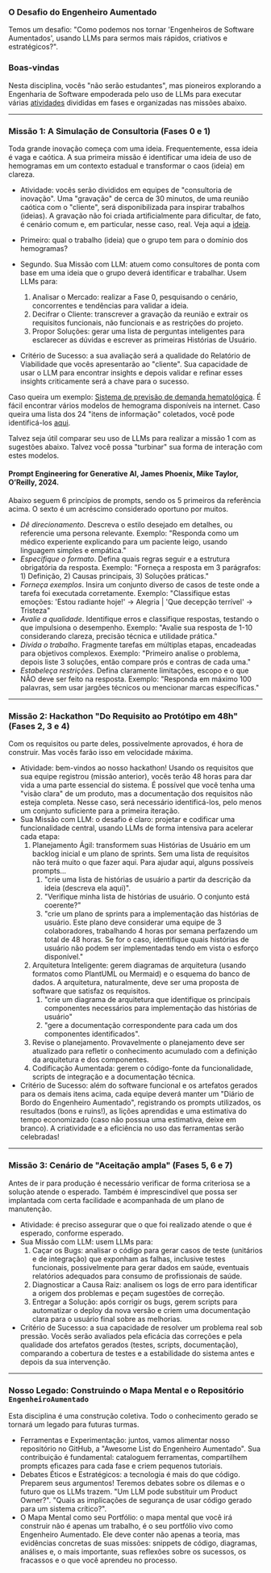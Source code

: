 ### O Desafio do Engenheiro Aumentado

Temos um desafio: "Como podemos nos tornar 'Engenheiros de Software Aumentados', usando LLMs para sermos mais rápidos, criativos e estratégicos?". 

### Boas-vindas

Nesta disciplina, vocês "não serão estudantes", mas pioneiros explorando a Engenharia de Software empoderada pelo uso de LLMs
para executar várias [atividades](possibilidades.md) divididas em fases e organizadas nas missões abaixo.

---

### Missão 1: A Simulação de Consultoria (Fases 0 e 1)

Toda grande inovação começa com uma ideia. Frequentemente, essa ideia é vaga e caótica. A sua primeira missão é identificar uma ideia de uso de hemogramas em um contexto estadual e transformar o caos (ideia) em clareza.

* Atividade: vocês serão divididos em equipes de "consultoria de inovação". Uma "gravação" de cerca de 30 minutos, de uma reunião caótica com o "cliente", será disponibilizada para inspirar trabalhos (ideias). A gravação não foi criada artificialmente para dificultar, de fato, é cenário comum e, em particular, nesse caso, real. Veja aqui a [ideia](ideia.md).

* Primeiro: qual o trabalho (ideia) que o grupo tem para o domínio dos hemogramas?

* Segundo. Sua Missão com LLM: atuem como consultores de ponta com base em uma ideia que o grupo deverá identificar e trabalhar. Usem LLMs para:
    1.  Analisar o Mercado: realizar a Fase 0, pesquisando o cenário, concorrentes e tendências para validar a ideia.
    2.  Decifrar o Cliente: transcrever a gravação da reunião e extrair os requisitos funcionais, não funcionais e as restrições do projeto.
    3.  Propor Soluções: gerar uma lista de perguntas inteligentes para esclarecer as dúvidas e escrever as primeiras Histórias de Usuário.

* Critério de Sucesso: a sua avaliação será a qualidade do Relatório de Viabilidade que vocês apresentarão ao "cliente". Sua capacidade de usar o LLM para encontrar insights e depois validar e refinar esses insights criticamente será a chave para o sucesso.

Caso queira um exemplo: [Sistema de previsão de demanda hematológica](./previsao-demanda-hematologia.md).
É fácil encontrar vários modelos de hemograma disponíveis na internet. Caso queira uma lista dos 24 "itens de informação" coletados,
você pode identificá-los [aqui](https://fhir.saude.go.gov.br/r4/exame/hemograma.html#exames-simples-todos-eles).

Talvez seja útil comparar seu uso de LLMs para realizar a missão 1 com as sugestões abaixo. Talvez você possa "turbinar"
sua forma de interação com estes modelos.

#### Prompt Engineering for Generative AI, James Phoenix, Mike Taylor, O’Reilly, 2024.

Abaixo seguem 6 princípios de prompts, sendo os 5 primeiros da referência acima. O sexto é um acréscimo considerado oportuno por muitos.

- _Dê direcionamento_. Descreva o estilo desejado em detalhes, ou referencie uma persona relevante. Exemplo: "Responda como um médico experiente explicando para um paciente leigo, usando linguagem simples e empática."
- _Especifique o formato_. Defina quais regras seguir e a estrutura obrigatória da resposta. Exemplo: "Forneça a resposta em 3 parágrafos: 1) Definição, 2) Causas principais, 3) Soluções práticas."
- _Forneça exemplos_. Insira um conjunto diverso de casos de teste onde a tarefa foi executada corretamente. Exemplo: "Classifique estas emoções: 'Estou radiante hoje!' → Alegria | 'Que decepção terrível' → Tristeza"
- _Avalie a qualidade_. Identifique erros e classifique respostas, testando o que impulsiona o desempenho. Exemplo: "Avalie sua resposta de 1-10 considerando clareza, precisão técnica e utilidade prática."
- _Divida o trabalho_. Fragmente tarefas em múltiplas etapas, encadeadas para objetivos complexos. Exemplo: "Primeiro analise o problema, depois liste 3 soluções, então compare prós e contras de cada uma."
- _Estabeleça restrições_. Defina claramente limitações, escopo e o que NÃO deve ser feito na resposta. Exemplo: "Responda em máximo 100 palavras, sem usar jargões técnicos ou mencionar marcas específicas."

---

### Missão 2: Hackathon "Do Requisito ao Protótipo em 48h" (Fases 2, 3 e 4)

Com os requisitos ou parte deles, possivelmente aprovados, é hora de construir. Mas vocês farão isso em velocidade máxima.

* Atividade: bem-vindos ao nosso hackathon! Usando os requisitos que sua equipe registrou (missão anterior), vocês terão 48 horas para dar vida a uma parte essencial do sistema. É possível que você tenha uma "visão clara" de um produto, mas a documentação dos requisitos não esteja completa. Nesse caso, será necessário identificá-los, pelo menos um conjunto suficiente para a primeira iteração.
* Sua Missão com LLM: o desafio é claro: projetar e codificar uma funcionalidade central, usando LLMs de forma intensiva para acelerar cada etapa:
    1.  Planejamento Ágil: transformem suas Histórias de Usuário em um backlog inicial e um plano de sprints. Sem uma lista de requisitos não terá muito o que fazer aqui. Para ajudar aqui, alguns possíveis prompts...
        1. "crie uma lista de histórias de usuário a partir da descrição da ideia (descreva ela aqui)".  
        2. "Verifique minha lista de histórias de usuário. O conjunto está coerente?"
        3. "crie um plano de sprints para a implementação das histórias de usuário. Este plano deve considerar uma equipe de 3 colaboradores, trabalhando 4 horas por semana perfazendo um total de 48 horas. Se for o caso, identifique quais histórias de usuário não podem ser implementadas tendo em vista o esforço disponível."
    2.  Arquitetura Inteligente: gerem diagramas de arquitetura (usando formatos como PlantUML ou Mermaid) e o esquema do banco de dados. A arquitetura, naturalmente, deve ser uma proposta de software que satisfaz os requisitos. 
        1. "crie um diagrama de arquitetura que identifique os principais componentes necessários para implementação das histórias de usuário"
        2. "gere a documentação correspondente para cada um dos componentes identificados".
    3.  Revise o planejamento. Provavelmente o planejamento deve ser atualizado para refletir o conhecimento acumulado com a definição da arquitetura e dos componentes.
    4.  Codificação Aumentada: gerem o código-fonte da funcionalidade, scripts de integração e a documentação técnica.
* Critério de Sucesso: além do software funcional e os artefatos gerados para os demais itens acima, cada equipe deverá manter um "Diário de Bordo do Engenheiro Aumentado", registrando os prompts utilizados, os resultados (bons e ruins!), as lições aprendidas e uma estimativa do tempo economizado (caso não possua uma estimativa, deixe em branco). A criatividade e a eficiência no uso das ferramentas serão celebradas!

---

### Missão 3: Cenário de "Aceitação ampla" (Fases 5, 6 e 7)

Antes de ir para produção é necessário verificar de forma criteriosa se a solução atende o esperado.
Também é imprescindível que possa ser implantada com certa facilidade e acompanhada de um
plano de manutenção. 

* Atividade: é preciso assegurar que o que foi realizado atende o que é esperado, conforme esperado.
* Sua Missão com LLM: usem LLMs para:
    1.  Caçar os Bugs: analisar o código para gerar casos de teste (unitários e de integração) que exponham as falhas, inclusive testes funcionais, possivelmente para gerar dados em saúde, eventuais relatórios adequados para consumo de profissionais de saúde.
    2.  Diagnosticar a Causa Raiz: analisem os logs de erro para identificar a origem dos problemas e peçam sugestões de correção.
    3.  Entregar a Solução: após corrigir os bugs, gerem scripts para automatizar o deploy da nova versão e criem uma documentação clara para o usuário final sobre as melhorias.
* Critério de Sucesso: a sua capacidade de resolver um problema real sob pressão. Vocês serão avaliados pela eficácia das correções e pela qualidade dos artefatos gerados (testes, scripts, documentação), comparando a cobertura de testes e a estabilidade do sistema antes e depois da sua intervenção.

---

### Nosso Legado: Construindo o Mapa Mental e o Repositório `EngenheiroAumentado`

Esta disciplina é uma construção coletiva. Todo o conhecimento gerado se tornará um legado para futuras turmas.

* Ferramentas e Experimentação: juntos, vamos alimentar nosso repositório no GitHub, a "Awesome List do Engenheiro Aumentado". Sua contribuição é fundamental: cataloguem ferramentas, compartilhem prompts eficazes para cada fase e criem pequenos tutoriais.
* Debates Éticos e Estratégicos: a tecnologia é mais do que código. Preparem seus argumentos! Teremos debates sobre os dilemas e o futuro que os LLMs trazem. "Um LLM pode substituir um Product Owner?". "Quais as implicações de segurança de usar código gerado para um sistema crítico?".
* O Mapa Mental como seu Portfólio: o mapa mental que você irá construir não é apenas um trabalho, é o seu portfólio vivo como Engenheiro Aumentado. Ele deve conter não apenas a teoria, mas evidências concretas de suas missões: snippets de código, diagramas, análises e, o mais importante, suas reflexões sobre os sucessos, os fracassos e o que você aprendeu no processo.
